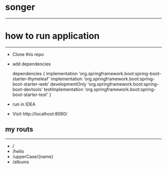 # songer

---

# how to run application

---


* Clone this repo

* add dependencies


    dependencies {
    implementation 'org.springframework.boot:spring-boot-starter-thymeleaf'
    implementation 'org.springframework.boot:spring-boot-starter-web'
    developmentOnly 'org.springframework.boot:spring-boot-devtools'
    testImplementation 'org.springframework.boot:spring-boot-starter-test'
    }

* run in IDEA

* Visit http://localhost:8080/


## my routs

---

* /
* /hello
* /upperCase/{name}
* /albums